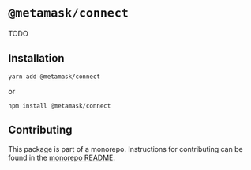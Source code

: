 # `@metamask/connect`

TODO

## Installation

`yarn add @metamask/connect`

or

`npm install @metamask/connect`

## Contributing

This package is part of a monorepo. Instructions for contributing can be found in the [monorepo README](https://github.com/MetaMask/metamask-connect-monorepo#readme).
